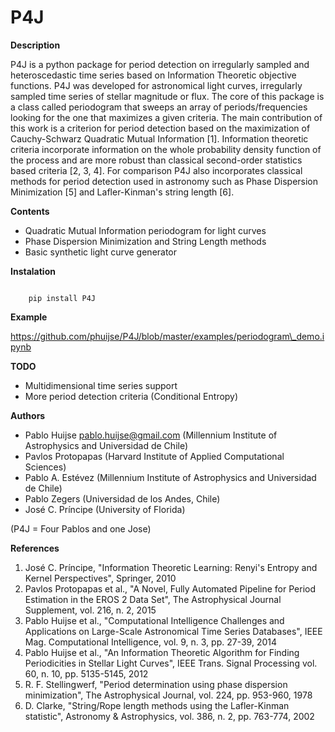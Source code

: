 # P4J


**Description**

P4J is a python package for period detection on irregularly sampled and heteroscedastic 
time series based on Information Theoretic objective functions. P4J was
developed for astronomical light curves, irregularly sampled time series
of stellar magnitude or flux. The core of this package is a class called periodogram that 
sweeps an array of periods/frequencies looking for the one that maximizes a given criteria. 
The main contribution of this work is a criterion for period detection based on the maximization of
Cauchy-Schwarz Quadratic Mutual Information [1]. Information theoretic criteria incorporate 
information on the whole probability density function of the process and are more robust than 
classical second-order statistics based criteria [2, 3, 4]. For comparison P4J also 
incorporates classical methods for period detection used in astronomy such as
Phase Dispersion Minimization [5] and Lafler-Kinman's string length [6]. 

**Contents**

-  Quadratic Mutual Information periodogram for light curves 
-  Phase Dispersion Minimization and String Length methods
-  Basic synthetic light curve generator

**Instalation**

```

    pip install P4J
```

**Example**

https://github.com/phuijse/P4J/blob/master/examples/periodogram\_demo.ipynb

**TODO**

-  Multidimensional time series support
-  More period detection criteria (Conditional Entropy)

**Authors**

-  Pablo Huijse pablo.huijse@gmail.com (Millennium Institute of Astrophysics and Universidad de Chile)
-  Pavlos Protopapas (Harvard Institute of Applied Computational Sciences)
-  Pablo A. Estévez (Millennium Institute of Astrophysics and Universidad de Chile)
-  Pablo Zegers (Universidad de los Andes, Chile)
-  José C. Príncipe (University of Florida)

(P4J = Four Pablos and one Jose)

**References**

1. José C. Príncipe, "Information Theoretic Learning: Renyi's Entropy and Kernel Perspectives", Springer, 2010
2. Pavlos Protopapas et al., "A Novel, Fully Automated Pipeline for Period Estimation in the EROS 2 Data Set", The Astrophysical Journal Supplement, vol. 216, n. 2, 2015
3. Pablo Huijse et al., "Computational Intelligence Challenges and Applications on Large-Scale Astronomical Time Series Databases", IEEE Mag. Computational Intelligence, vol. 9, n. 3, pp. 27-39, 2014
4. Pablo Huijse et al., "An Information Theoretic Algorithm for Finding Periodicities in Stellar Light Curves", IEEE Trans. Signal Processing vol. 60, n. 10, pp. 5135-5145, 2012
5. R. F. Stellingwerf, "Period determination using phase dispersion minimization", The Astrophysical Journal, vol. 224, pp. 953-960, 1978
6. D. Clarke, "String/Rope length methods using the Lafler-Kinman statistic", Astronomy & Astrophysics, vol. 386, n. 2, pp. 763-774, 2002




